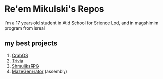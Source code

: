 # Re'em Mikulski's Repos

I'm a 17 years old student in Atid School for Science Lod, and in magshimim program from Isreal

## my best projects
1. [CrabOS](https://github.com/r33m-m1kul5k1/CrabOS)
2. [Trivia](https://github.com/r33m-m1kul5k1/Trivia)
3. [ShmuliksRPG](https://github.com/r33m-m1kul5k1/ShmuliksRPG)
4. [MazeGenerator](https://github.com/r33m-m1kul5k1/MazeGenerator) (assembly)
